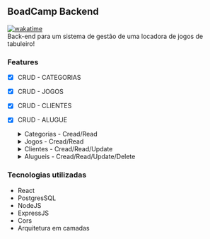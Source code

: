 ## BoadCamp Backend  
[![wakatime](https://wakatime.com/badge/user/a9d56b74-8de5-409a-8823-893706115b81/project/067ff684-7058-48dc-bd34-089d4ca0846c.svg)](https://wakatime.com/badge/user/a9d56b74-8de5-409a-8823-893706115b81/project/067ff684-7058-48dc-bd34-089d4ca0846c)     
Back-end para um sistema de gestão de uma locadora de jogos de tabuleiro!
### Features
- [x] CRUD - CATEGORIAS
- [x] CRUD - JOGOS
- [x] CRUD - CLIENTES
- [x] CRUD - ALUGUE
  <details>
      <summary>Categorias  - Cread/Read</summary>

  - #### GET - /categories - Listar categorias
      Lista todas as categorias no seguinte formato

      ```
      [
        {
          id: 1,
          name: 'Estratégia',
        },
        {
          id: 2,
          name: 'Investigação',
        }
      ]
      ```
      ---
  - #### POST - /categories - Inserir categoria
      O body deve ser no seguinte formato
          
        ```
        {
        name: 'Investigação'
        }
        ```
      - 201 - OK, Created
      - 501 - Erro interno
      - Caso ocorra algum erro retornara um Status Code e uma mensagem no formato ```{message:"Erro ocorrido}```
      - Obs 1: ```name``` não pode estar vazio ⇒ nesse caso, deve retornar status 400
      - Obs 2: ```name``` não pode ser um nome de categoria já existente ⇒ nesse caso deve retornar status 409
  </details>
  <details>
    <summary>Jogos - Cread/Read</summary>
    
  - #### GET - /games - Listar jogos encontrados       
    
      Lista os jogos encontrados, seguindo o formato abaixo (incluindo o nome da categoria conforme destacado)
      ```
        [
        {
          id: 1,
          name: 'Banco Imobiliário',
          image: 'http://',
          stockTotal: 3,
          categoryId: 1,
          pricePerDay: 1500,
          categoryName: 'Estratégia'
        },
        {
          id: 2,
          name: 'Detetive',
          image: 'http://',
          stockTotal: 1,
          categoryId: 2,
          pricePerDay: 2500,
          categoryName: 'Investigação'
        },
        ]
      ```
      - Caso seja passado um parâmetro ```name``` na query string da requisição, os jogos devem ser filtrados para retornar somente os que começam com a string passada (case insensitive)
    ---
  - #### POST - /games - Adiconar um jogo
      Para criar um jogo devemos fazer um post com o body no seguinte formato
      ```
      {
        name: 'Banco Imobiliário',
        image: 'http://',
        stockTotal: "3",
        categoryId: 1,
        pricePerDay: "1500",
      }
      ```  
  </details>
  <details>
    <summary>Clientes - Cread/Read/Update</summary>

  - #### GET /customers - Listar Clientes
    Nesta rota é possivel obter todos os clientes no seguinte formato
    ```
    [
      {
        id: 1,
        name: 'João Alfredo',
        phone: '21998899222',
        cpf: '01234567890',
        birthday: '1992-10-05'
      },
      {
        id: 2,
        name: 'Maria Alfreda',
        phone: '21998899221',
        cpf: '12345678910',
        birthday: '1994-12-25'
      },
    ]
    ```
    - È possivel também pesquisar pelo CPF via query string ```/customers?cpf=31``` retornando um array com os clientes que possuem um cpf começando com os numeros passados.
    - Você também pode pesquisar um cliente por "id" na rota```/customers/:id``` passando o id como parâmetro. O resultado,caso exista, será o seguinte objeto abaixo,caso contrario retornara o status 404
    ```
    {
    id: 1,
    name: 'João Alfredo',
    phone: '21998899222',
    cpf: '01234567890',
    birthday: '1992-10-05'
    }
    ```
    - Observe que ao pesquisar por id é retornado um objeto diferente da pesquisa geral que retorna um array.
  ---
  - #### POST /customers - Inserir um cliente
    O body da requisição deve estar no seguinte formato
    ```
    {
      name: 'João Alfredo',
      phone: '21998899222',
      cpf: '01234567890',
      birthday: '1992-10-05'
    }
    ```
    Status Code
    - 409 - CPF já cadastrado
    - 400 - Formato da requisição invalida 
      CPF deve ter 11 caracteres
      Phone deve ter de 10 a 11 caracteres
      birthday deve ser uma data valida
    - 500 - Erro interno
  ---
  - #### PUT /customers/:id - Atualizar um cliente
    O body da requisição deve estar no seguinte formato
    ```
    {
    name: 'João Alfredo',
    phone: '21998899222',
    cpf: '01234567890',
    birthday: '1992-10-05'
    }
    ```
    - Obs: cpf não pode ser de um cliente já existente ⇒ nesse caso deve retornar status 409

  </details>
  <details>

  <summary>Alugueis - Cread/Read/Update/Delete </summary>

  - #### GET /rentals - Listar alugueis
    Retorna uma lista com todos os aluguéis
    ```
    [
      {
        id: 1,
        customerId: 1,
        gameId: 1,
        rentDate: '2021-06-20',
        daysRented: 3,
        returnDate: null, // troca pra uma data quando já devolvido
        originalPrice: 4500,
        delayFee: null,
        customer: {
        id: 1,
        name: 'João Alfredo'
        },
        game: {
          id: 1,
          name: 'Banco Imobiliário',
          categoryId: 1,
          categoryName: 'Estratégia'
        }
      }
    ]
    ```
    - Caso seja passado o customerId como parametro via query string ```/rentals?customerId=1```
    È retornado um array somente com os aluguéis deste cliente
    - Case seja passado gameId como parametro via query string ```/rentals?gameId=1``` deve retonar somente os alugueis com este jogo
    ---
  - #### POST /rentals - Criar aluguel
      O body da requisição deve estar no seguinte formato
    ```
    {
    customerId: 1,
    gameId: 1,
    daysRented: 3
    }
    ```
    - 400 - daysRented deve ser um número maior que 0.
    - 400 - gameId deve ser de um jogo existente.
    - 400 - customerId deve ser de um cliente existente.
    - 400 - Jogo deve possuir saldo em estoque, não deve ter um numero de alugueis na quantidade igual a quantidade em estoque.
    ---
  - #### POST /rentals/:id/return - Finalizar aluguel
    Enviar via query params o Id do aluguel a ser finalizado
    - delayfee, returnDate são calculados automaticamente.
    - 400 - Se o aluguel já fora finalizado
    - 404 - Se não existir o id da consulta no Banco
  - #### DELETE /rentals/:Id
    Exlclui o aluguel passado via query params
    - 404 - caso não exista o id passado.
    - 400 - caso este aluguel ja fora finalizado
  <details>

### Tecnologias utilizadas
  - React
  - PostgresSQL
  - NodeJS
  - ExpressJS
  - Cors
  - Arquitetura em camadas
